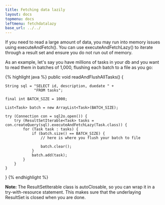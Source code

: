 ```yaml
---
title: Fetching data lazily
layout: docs
topmenu: docs
leftmenu: fetchdatalazy
base_url: ../../
---
```


If you need to read a large amount of data, you may run into memory issues using executeAndFetch(). You can use executeAndFetchLazy() to iterate through a result set and ensure you do not run out of memory. 

As an example, let's say you have millions of tasks in your db and you want to read them in batches of 1,000,
flushing each batch to a file as you go:

{% highlight java %}
public void readAndFlushAllTasks() {

    String sql = "SELECT id, description, duedate " +
                 "FROM tasks";

    final int BATCH_SIZE = 1000;

    List<Task> batch = new ArrayList<Task>(BATCH_SIZE);

    try (Connection con = sql2o.open()) {
        try (ResultSetIterable<Task> tasks = con.createQuery(sql).executeAndFetchLazy(Task.class)) {
            for (Task task : tasks) {
                if (batch.size() == BATCH_SIZE) {
                    // here is where you flush your batch to file

                    batch.clear();
                }
                batch.add(task);
            }
        }
    }
}
{% endhighlight %}

**Note:** The ResultSetIterable class is autoClosable, so you can wrap it in a try-with-resource statement. This makes sure that the underlaying ResultSet is closed when you are done.
